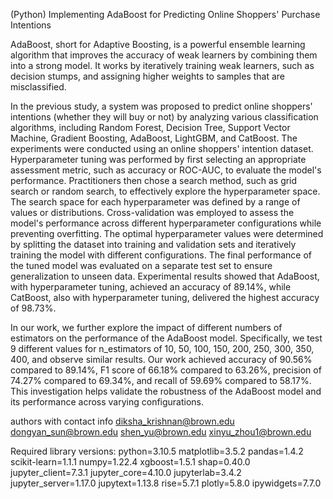 (Python) Implementing AdaBoost for Predicting Online Shoppers' Purchase Intentions

AdaBoost, short for Adaptive Boosting, is a powerful ensemble learning algorithm that improves the accuracy of weak learners by combining them into a strong model. It works by iteratively training weak learners, such as decision stumps, and assigning higher weights to samples that are misclassified. 

In the previous study, a system was proposed to predict online shoppers' intentions (whether they will buy or not) by analyzing various classification algorithms, including Random Forest, Decision Tree, Support Vector Machine, Gradient Boosting, AdaBoost, LightGBM, and CatBoost. The experiments were conducted using an online shoppers' intention dataset. Hyperparameter tuning was performed by first selecting an appropriate assessment metric, such as accuracy or ROC-AUC, to evaluate the model's performance. Practitioners then chose a search method, such as grid search or random search, to effectively explore the hyperparameter space. The search space for each hyperparameter was defined by a range of values or distributions. Cross-validation was employed to assess the model's performance across different hyperparameter configurations while preventing overfitting. The optimal hyperparameter values were determined by splitting the dataset into training and validation sets and iteratively training the model with different configurations. The final performance of the tuned model was evaluated on a separate test set to ensure generalization to unseen data. Experimental results showed that AdaBoost, with hyperparameter tuning, achieved an accuracy of 89.14%, while CatBoost, also with hyperparameter tuning, delivered the highest accuracy of 98.73%.

In our work, we further explore the impact of different numbers of estimators on the performance of the AdaBoost model. Specifically, we test 9 different values for n_estimators of 10, 50, 100, 150, 200, 250, 300, 350, 400, and observe similar results. Our work achieved accuracy of 90.56% compared to 89.14%, F1 score of 66.18% compared to 63.26%, precision of 74.27% compared to 69.34%, and recall of 59.69% compared to 58.17%. This investigation helps validate the robustness of the AdaBoost model and its performance across varying configurations.

authors with contact info
diksha_krishnan@brown.edu
dongyan_sun@brown.edu
shen_yu@brown.edu
xinyu_zhou1@brown.edu

Required library versions:
python=3.10.5
matplotlib=3.5.2
pandas=1.4.2
scikit-learn=1.1.1
numpy=1.22.4
xgboost=1.5.1
shap=0.40.0
jupyter_client=7.3.1
jupyter_core=4.10.0
jupyterlab=3.4.2
jupyter_server=1.17.0
jupytext=1.13.8
rise=5.7.1
plotly=5.8.0
ipywidgets=7.7.0


